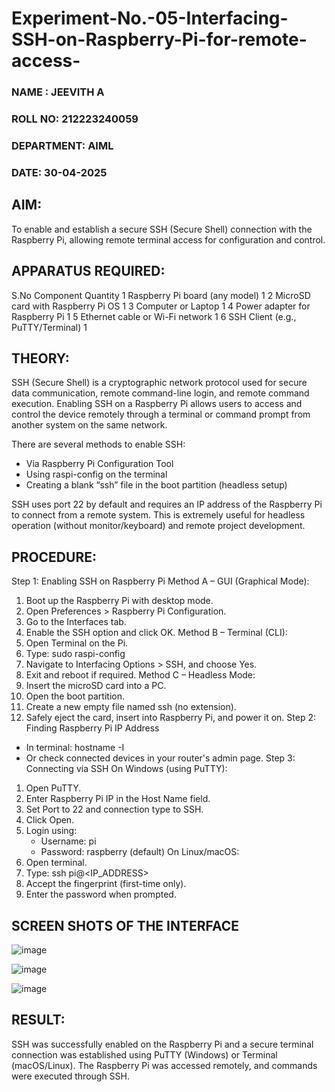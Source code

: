 # Experiment-No.-05-Interfacing-SSH-on-Raspberry-Pi-for-remote-access-
### NAME : JEEVITH A
### ROLL NO: 212223240059
### DEPARTMENT: AIML
### DATE: 30-04-2025



 ## AIM:
To enable and establish a secure SSH (Secure Shell) connection with the Raspberry Pi, allowing remote terminal access for configuration and control.
## APPARATUS REQUIRED:
S.No	Component	Quantity
1	Raspberry Pi board (any model)	1
2	MicroSD card with Raspberry Pi OS	1
3	Computer or Laptop	1
4	Power adapter for Raspberry Pi	1
5	Ethernet cable or Wi-Fi network	1
6	SSH Client (e.g., PuTTY/Terminal)	1
## THEORY:
SSH (Secure Shell) is a cryptographic network protocol used for secure data communication, remote command-line login, and remote command execution. Enabling SSH on a Raspberry Pi allows users to access and control the device remotely through a terminal or command prompt from another system on the same network.

There are several methods to enable SSH:
- Via Raspberry Pi Configuration Tool
- Using raspi-config on the terminal
- Creating a blank “ssh” file in the boot partition (headless setup)

SSH uses port 22 by default and requires an IP address of the Raspberry Pi to connect from a remote system. This is extremely useful for headless operation (without monitor/keyboard) and remote project development.

## PROCEDURE:
Step 1: Enabling SSH on Raspberry Pi
Method A – GUI (Graphical Mode):
1. Boot up the Raspberry Pi with desktop mode.
2. Open Preferences > Raspberry Pi Configuration.
3. Go to the Interfaces tab.
4. Enable the SSH option and click OK.
Method B – Terminal (CLI):
1. Open Terminal on the Pi.
2. Type: sudo raspi-config
3. Navigate to Interfacing Options > SSH, and choose Yes.
4. Exit and reboot if required.
Method C – Headless Mode:
1. Insert the microSD card into a PC.
2. Open the boot partition.
3. Create a new empty file named ssh (no extension).
4. Safely eject the card, insert into Raspberry Pi, and power it on.
Step 2: Finding Raspberry Pi IP Address
- In terminal: hostname -I
- Or check connected devices in your router's admin page.
Step 3: Connecting via SSH
On Windows (using PuTTY):
1. Open PuTTY.
2. Enter Raspberry Pi IP in the Host Name field.
3. Set Port to 22 and connection type to SSH.
4. Click Open.
5. Login using:
   - Username: pi
   - Password: raspberry (default)
On Linux/macOS:
1. Open terminal.
2. Type: ssh pi@<IP_ADDRESS>
3. Accept the fingerprint (first-time only).
4. Enter the password when prompted.
## SCREEN SHOTS OF THE INTERFACE 

![image](https://github.com/user-attachments/assets/5b54d7b3-7ab4-4936-a689-5d06f0e56b5b)



![image](https://github.com/user-attachments/assets/76a7f0f9-ba9a-40e4-bea7-cecf80ecd82b)


![image](https://github.com/user-attachments/assets/0ca3336d-608d-4490-a4a8-fe751b99c3e5)

## RESULT:
SSH was successfully enabled on the Raspberry Pi and a secure terminal connection was established using PuTTY (Windows) or Terminal (macOS/Linux). The Raspberry Pi was accessed remotely, and commands were executed through SSH.
